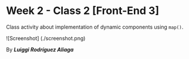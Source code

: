 # Week 2 - Class 2 [Front-End 3]

Class activity about implementation of dynamic components
using `map()`.

![Screenshot] (./screenshot.png)

By ***Luiggi Rodríguez Aliaga***
